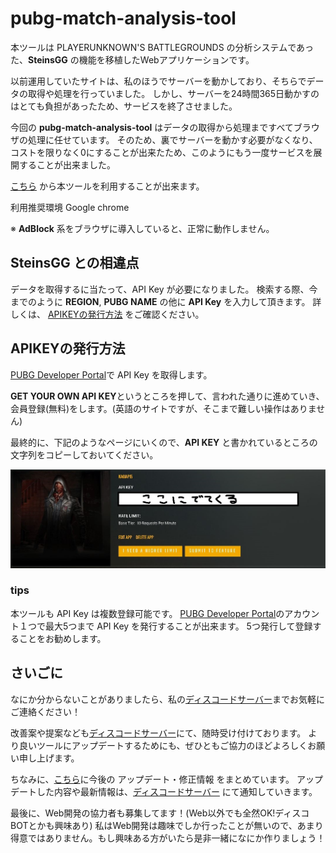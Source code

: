pubg-match-analysis-tool
====

本ツールは PLAYERUNKNOWN'S BATTLEGROUNDS の分析システムであった、**SteinsGG** の機能を移植したWebアプリケーションです。

以前運用していたサイトは、私のほうでサーバーを動かしており、そちらでデータの取得や処理を行っていました。
しかし、サーバーを24時間365日動かすのはとても負担があったため、サービスを終了させました。

今回の **pubg-match-analysis-tool** はデータの取得から処理まですべてブラウザの処理に任せています。
そのため、裏でサーバーを動かす必要がなくなり、コストを限りなく0にすることが出来たため、このようにもう一度サービスを展開することが出来ました。

[こちら](https://kagijpn.github.io/pubg-match-analysis-tool/top/)
から本ツールを利用することが出来ます。

利用推奨環境
Google chrome

※ **AdBlock** 系をブラウザに導入していると、正常に動作しません。

## SteinsGG との相違点
データを取得するに当たって、API Key が必要になりました。
検索する際、今までのように **REGION**, **PUBG NAME** の他に **API Key** を入力して頂きます。
詳しくは、 [APIKEYの発行方法](#APIKEYの発行方法) をご確認ください。

## APIKEYの発行方法
[PUBG Developer Portal](https://developer.pubg.com/)で API Key を取得します。

 **GET YOUR OWN API KEY**というところを押して、言われた通りに進めていき、会員登録(無料)をします。(英語のサイトですが、そこまで難しい操作はありません)
 
 最終的に、下記のようなページにいくので、**API KEY** と書かれているところの文字列をコピーしておいてください。 

![pubg-apikey](https://raw.githubusercontent.com/KagiJPN/pubg-bluezone-predictor/master/docs/resource/img/pubg-apikey.JPG)

### tips
本ツールも API Key は複数登録可能です。
[PUBG Developer Portal](https://developer.pubg.com/)のアカウント１つで最大5つまで API Key を発行することが出来ます。
5つ発行して登録することをお勧めします。

## さいごに
なにか分からないことがありましたら、私の[ディスコードサーバー](https://discord.gg/tQp8NEN)までお気軽にご連絡ください！

改善案や提案なども[ディスコードサーバー](https://discord.gg/tQp8NEN)にて、随時受け付けております。
より良いツールにアップデートするためにも、ぜひともご協力のほどよろしくお願い申し上げます。

ちなみに、[こちら](https://github.com/KagiJPN/pubg-match-analysis-tool/issues)に今後の アップデート・修正情報 をまとめています。
アップデートした内容や最新情報は、[ディスコードサーバー](https://discord.gg/tQp8NEN) にて通知していきます。

最後に、Web開発の協力者も募集してます！(Web以外でも全然OK!ディスコBOTとかも興味あり)
私はWeb開発は趣味でしか行ったことが無いので、あまり得意ではありません。もし興味ある方がいたら是非一緒になにか作りましょう！
